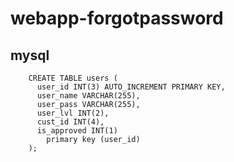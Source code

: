 # webapp-forgotpassword

## mysql
		CREATE TABLE users (
		  user_id INT(3) AUTO_INCREMENT PRIMARY KEY, 
		  user_name VARCHAR(255),
		  user_pass VARCHAR(255), 
		  user_lvl INT(2),
		  cust_id INT(4),
		  is_approved INT(1)
			primary key (user_id)
		);

